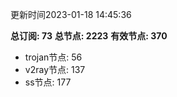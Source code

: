 更新时间2023-01-18 14:45:36

**总订阅: 73**
**总节点: 2223**
**有效节点: 370**
- trojan节点: 56
- v2ray节点: 137
- ss节点: 177
